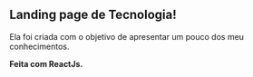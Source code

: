 ## Landing page de Tecnologia!

Ela foi criada com o objetivo de apresentar um pouco dos meu conhecimentos. 

**Feita com ReactJs.**

<div>
  <img src "https://user-images.githubusercontent.com/90710466/156888638-76722927-ad2f-43b2-b493-52330192d81a.png"/>
</div>
